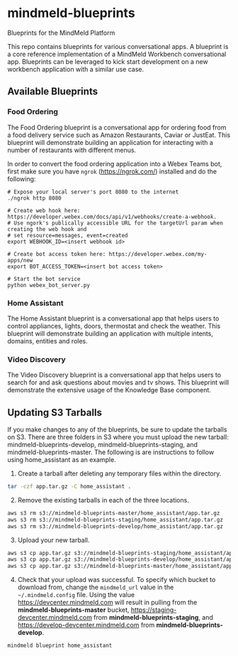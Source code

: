 # mindmeld-blueprints
Blueprints for the MindMeld Platform

This repo contains blueprints for various conversational apps. A blueprint is a core reference implementation of a MindMeld Workbench conversational app. Blueprints can be leveraged to kick start  development on a new workbench application with 
a similar use case.

## Available Blueprints

### Food Ordering

The Food Ordering blueprint is a conversational app for ordering food from a food delivery service such as Amazon Restaurants, Caviar or JustEat. This blueprint will demonstrate building an application for interacting with a number of restaurants with different menus.

In order to convert the food ordering application into a Webex Teams bot, first make sure you have `ngrok` (https://ngrok.com/) installed and do the following:

```
# Expose your local server's port 8080 to the internet
./ngrok http 8080

# Create web hook here: https://developer.webex.com/docs/api/v1/webhooks/create-a-webhook. 
# Use ngork's publically accessible URL for the targetUrl param when creating the web hook and
# set resource=messages, event=created
export WEBHOOK_ID=<insert webhook id>

# Create bot access token here: https://developer.webex.com/my-apps/new
export BOT_ACCESS_TOKEN=<insert bot access token>

# Start the bot service
python webex_bot_server.py 
```

### Home Assistant

The Home Assistant blueprint is a conversational app that helps users to control appliances, lights, doors, thermostat and check the weather. This blueprint will demonstrate building an application with multiple intents, domains, entities and roles.

### Video Discovery
The Video Discovery blueprint is a conversational app that helps users to search for and ask questions about movies and tv shows. This blueprint will demonstrate the extensive usage of the Knowledge Base component.

## Updating S3 Tarballs

If you make changes to any of the blueprints, be sure to update the tarballs on S3. There are three folders in S3
where you must upload the new tarball: mindmeld-blueprints-develop, mindmeld-blueprints-staging, and 
mindmeld-blueprints-master. The following is are instructions to follow using home_assistant as an
example.


1. Create a tarball after deleting any temporary files within the directory.
```bash
tar -czf app.tar.gz -C home_assistant .
```

2. Remove the existing tarballs in each of the three locations.
```bash
aws s3 rm s3://mindmeld-blueprints-master/home_assistant/app.tar.gz
aws s3 rm s3://mindmeld-blueprints-staging/home_assistant/app.tar.gz
aws s3 rm s3://mindmeld-blueprints-develop/home_assistant/app.tar.gz
```

3. Upload your new tarball.
```bash
aws s3 cp app.tar.gz s3://mindmeld-blueprints-staging/home_assistant/app.tar.gz
aws s3 cp app.tar.gz s3://mindmeld-blueprints-develop/home_assistant/app.tar.gz
aws s3 cp app.tar.gz s3://mindmeld-blueprints-master/home_assistant/app.tar.gz
```

4. Check that your upload was successful. To specify which bucket to download from, change the 
```mindmeld_url``` value in the ```~/.mindmeld.config``` file. Using the value 
https://devcenter.mindmeld.com will result in pulling from the **mindmeld-blueprints-master** bucket, 
https://staging-devcenter.mindmeld.com from **mindmeld-blueprints-staging**, and 
https://develop-devcenter.mindmeld.com from **mindmeld-blueprints-develop**.

```bash
mindmeld blueprint home_assistant
```
